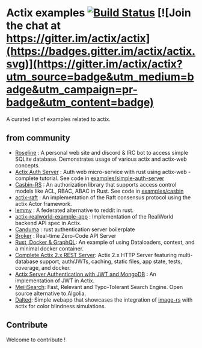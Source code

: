 # Actix examples [![Build Status](https://travis-ci.org/actix/examples.svg?branch=master)](https://travis-ci.org/actix/examples) [![Join the chat at https://gitter.im/actix/actix](https://badges.gitter.im/actix/actix.svg)](https://gitter.im/actix/actix?utm_source=badge&utm_medium=badge&utm_campaign=pr-badge&utm_content=badge)

A curated list of examples related to actix.

## from community
* [Roseline](https://github.com/DoumanAsh/roseline.rs) : A personal web site and discord & IRC bot to access simple SQLite database. Demonstrates usage of various actix and actix-web concepts.
* [Actix Auth Server](https://hgill.io/posts/auth-microservice-rust-actix-web-diesel-complete-tutorial-part-1/) : Auth web micro-service with rust using actix-web - complete tutorial. See code in [examples/simple-auth-server](https://github.com/actix/examples/tree/master/simple-auth-server)
* [Casbin-RS](https://github.com/casbin/casbin-rs) : An authorization library that supports access control models like ACL, RBAC, ABAC in Rust. See code in [examples/casbin](https://github.com/actix/examples/tree/master/casbin)
* [actix-raft](https://github.com/railgun-rs/actix-raft) : An implementation of the Raft consensus protocol using the actix Actor framework.
* [lemmy](https://github.com/dessalines/lemmy) : A federated alternative to reddit in rust.
* [actix-realworld-example-app](https://github.com/fairingrey/actix-realworld-example-app) : Implementation of the RealWorld backend API spec in Actix.
* [Canduma](https://github.com/clifinger/canduma) : rust authentication server boilerplate
* [Broker](https://crates.io/crates/broker) : Real-time Zero-Code API Server
* [Rust, Docker & GraphQL](https://github.com/jayy-lmao/rust-graphql-docker): An example of using Dataloaders, context, and a minimal docker container. 
* [Complete Actix 2.x REST Server](https://github.com/ddimaria/rust-actix-example): Actix 2.x HTTP Server featuring multi-database support, auth/JWTs, caching, static files, app state, tests, coverage, and docker.
* [Actix Server Authentication with JWT and MongoDB](https://github.com/emreyalvac/actix-web-jwt/) : An implementation of JWT in Actix.
* [MeiliSearch](https://github.com/meilisearch/MeiliSearch): Fast, Relevant and Typo-Tolerant Search Engine. Open source alternative to Algolia.
* [Dalted](https://github.com/carrascomj/dalted): Simple webapp that showcases the integration of [image-rs](https://github.com/image-rs/image) with actix for color blindness simulations.

## Contribute

Welcome to contribute !
